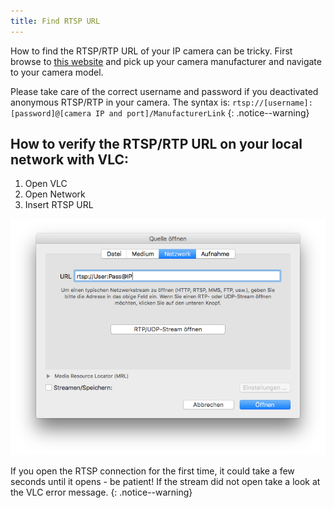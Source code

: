 ```yaml
---
title: Find RTSP URL
---
```


How to find the RTSP/RTP URL of your IP camera can be tricky. First browse to [this website](https://www.soleratec.com/support/rtsp/) and pick up your camera manufacturer and navigate to your camera model.

Please take care of the correct username and password if you deactivated anonymous RTSP/RTP in your camera. The syntax is: `rtsp://[username]:[password]@[camera IP and port]/ManufacturerLink`
{: .notice--warning}

## How to verify the RTSP/RTP URL on your local network with VLC:

1. Open VLC   
2. Open Network
3. Insert RTSP URL   

![VLC RTSP Screenshot](../img/vlc_screenshot.png)

If you open the RTSP connection for the first time, it could take a few seconds until it opens - be patient!
If the stream did not open take a look at the VLC error message.
{: .notice--warning}
